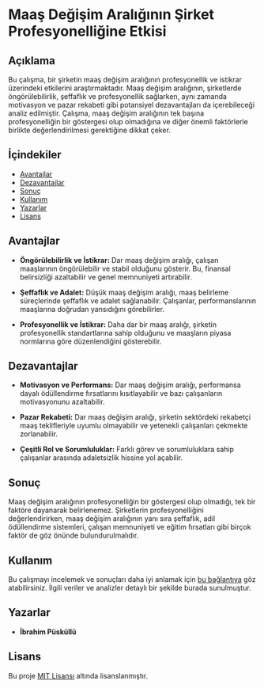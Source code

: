# Maaş Değişim Aralığının Şirket Profesyonelliğine Etkisi

## Açıklama

Bu çalışma, bir şirketin maaş değişim aralığının profesyonellik ve istikrar üzerindeki etkilerini araştırmaktadır. Maaş değişim aralığının, şirketlerde öngörülebilirlik, şeffaflık ve profesyonellik sağlarken, aynı zamanda motivasyon ve pazar rekabeti gibi potansiyel dezavantajları da içerebileceği analiz edilmiştir. Çalışma, maaş değişim aralığının tek başına profesyonelliğin bir göstergesi olup olmadığına ve diğer önemli faktörlerle birlikte değerlendirilmesi gerektiğine dikkat çeker.

## İçindekiler

- [Avantajlar](#avantajlar)
- [Dezavantajlar](#dezavantajlar)
- [Sonuç](#sonuç)
- [Kullanım](#kullanım)
- [Yazarlar](#yazarlar)
- [Lisans](#lisans)

## Avantajlar

- **Öngörülebilirlik ve İstikrar:** Dar maaş değişim aralığı, çalışan maaşlarının öngörülebilir ve stabil olduğunu gösterir. Bu, finansal belirsizliği azaltabilir ve genel memnuniyeti artırabilir.

- **Şeffaflık ve Adalet:** Düşük maaş değişim aralığı, maaş belirleme süreçlerinde şeffaflık ve adalet sağlanabilir. Çalışanlar, performanslarının maaşlarına doğrudan yansıdığını görebilirler.

- **Profesyonellik ve İstikrar:** Daha dar bir maaş aralığı, şirketin profesyonellik standartlarına sahip olduğunu ve maaşların piyasa normlarına göre düzenlendiğini gösterebilir.

## Dezavantajlar

- **Motivasyon ve Performans:** Dar maaş değişim aralığı, performansa dayalı ödüllendirme fırsatlarını kısıtlayabilir ve bazı çalışanların motivasyonunu azaltabilir.

- **Pazar Rekabeti:** Dar maaş değişim aralığı, şirketin sektördeki rekabetçi maaş teklifleriyle uyumlu olmayabilir ve yetenekli çalışanları çekmekte zorlanabilir.

- **Çeşitli Rol ve Sorumluluklar:** Farklı görev ve sorumluluklara sahip çalışanlar arasında adaletsizlik hissine yol açabilir.

## Sonuç

Maaş değişim aralığının profesyonelliğin bir göstergesi olup olmadığı, tek bir faktöre dayanarak belirlenemez. Şirketlerin profesyonelliğini değerlendirirken, maaş değişim aralığının yanı sıra şeffaflık, adil ödüllendirme sistemleri, çalışan memnuniyeti ve eğitim fırsatları gibi birçok faktör de göz önünde bulundurulmalıdır.

## Kullanım

Bu çalışmayı incelemek ve sonuçları daha iyi anlamak için [bu bağlantıya](https://github.com/username/repository) göz atabilirsiniz. İlgili veriler ve analizler detaylı bir şekilde burada sunulmuştur.

## Yazarlar

- **İbrahim Püsküllü**


## Lisans

Bu proje [MIT Lisansı](LICENSE) altında lisanslanmıştır.
